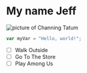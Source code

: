 # My name Jeff
![picture of Channing Tatum](https://sd.keepcalm-o-matic.co.uk/i-w600/my-name-is-jeff-12.jpg)
``` javascript
var myVar = "Hello, world!";
```
- [ ] Walk Outside
- [ ] Go To The Store
- [ ] Play Among Us
